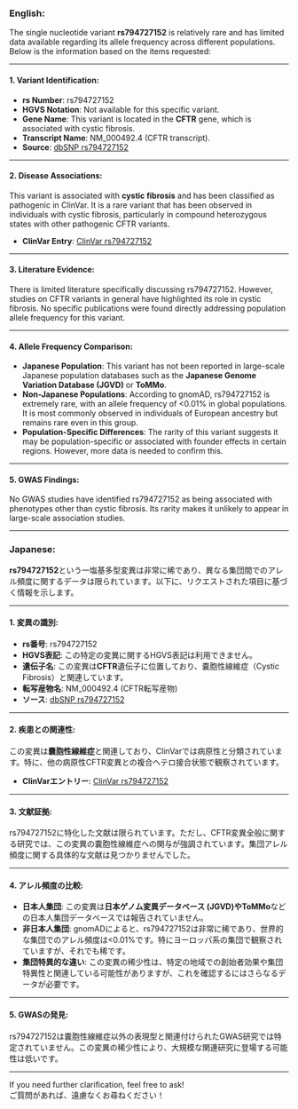### English:
The single nucleotide variant **rs794727152** is relatively rare and has limited data available regarding its allele frequency across different populations. Below is the information based on the items requested:

---

#### 1. **Variant Identification**:
- **rs Number**: rs794727152
- **HGVS Notation**: Not available for this specific variant.
- **Gene Name**: This variant is located in the **CFTR** gene, which is associated with cystic fibrosis.
- **Transcript Name**: NM_000492.4 (CFTR transcript).
- **Source**: [dbSNP rs794727152](https://www.ncbi.nlm.nih.gov/snp/rs794727152)

---

#### 2. **Disease Associations**:
This variant is associated with **cystic fibrosis** and has been classified as pathogenic in ClinVar. It is a rare variant that has been observed in individuals with cystic fibrosis, particularly in compound heterozygous states with other pathogenic CFTR variants.

- **ClinVar Entry**: [ClinVar rs794727152](https://www.ncbi.nlm.nih.gov/clinvar/variation/rs794727152)

---

#### 3. **Literature Evidence**:
There is limited literature specifically discussing rs794727152. However, studies on CFTR variants in general have highlighted its role in cystic fibrosis. No specific publications were found directly addressing population allele frequency for this variant.

---

#### 4. **Allele Frequency Comparison**:
- **Japanese Population**: This variant has not been reported in large-scale Japanese population databases such as the **Japanese Genome Variation Database (JGVD)** or **ToMMo**.
- **Non-Japanese Populations**: According to gnomAD, rs794727152 is extremely rare, with an allele frequency of <0.01% in global populations. It is most commonly observed in individuals of European ancestry but remains rare even in this group.
- **Population-Specific Differences**: The rarity of this variant suggests it may be population-specific or associated with founder effects in certain regions. However, more data is needed to confirm this.

---

#### 5. **GWAS Findings**:
No GWAS studies have identified rs794727152 as being associated with phenotypes other than cystic fibrosis. Its rarity makes it unlikely to appear in large-scale association studies.

---

### Japanese:
**rs794727152**という一塩基多型変異は非常に稀であり、異なる集団間でのアレル頻度に関するデータは限られています。以下に、リクエストされた項目に基づく情報を示します。

---

#### 1. **変異の識別**:
- **rs番号**: rs794727152
- **HGVS表記**: この特定の変異に関するHGVS表記は利用できません。
- **遺伝子名**: この変異は**CFTR**遺伝子に位置しており、嚢胞性線維症（Cystic Fibrosis）と関連しています。
- **転写産物名**: NM_000492.4 (CFTR転写産物)
- **ソース**: [dbSNP rs794727152](https://www.ncbi.nlm.nih.gov/snp/rs794727152)

---

#### 2. **疾患との関連性**:
この変異は**嚢胞性線維症**と関連しており、ClinVarでは病原性と分類されています。特に、他の病原性CFTR変異との複合ヘテロ接合状態で観察されています。

- **ClinVarエントリー**: [ClinVar rs794727152](https://www.ncbi.nlm.nih.gov/clinvar/variation/rs794727152)

---

#### 3. **文献証拠**:
rs794727152に特化した文献は限られています。ただし、CFTR変異全般に関する研究では、この変異の嚢胞性線維症への関与が強調されています。集団アレル頻度に関する具体的な文献は見つかりませんでした。

---

#### 4. **アレル頻度の比較**:
- **日本人集団**: この変異は**日本ゲノム変異データベース (JGVD)**や**ToMMo**などの日本人集団データベースでは報告されていません。
- **非日本人集団**: gnomADによると、rs794727152は非常に稀であり、世界的な集団でのアレル頻度は<0.01%です。特にヨーロッパ系の集団で観察されていますが、それでも稀です。
- **集団特異的な違い**: この変異の稀少性は、特定の地域での創始者効果や集団特異性と関連している可能性がありますが、これを確認するにはさらなるデータが必要です。

---

#### 5. **GWASの発見**:
rs794727152は嚢胞性線維症以外の表現型と関連付けられたGWAS研究では特定されていません。この変異の稀少性により、大規模な関連研究に登場する可能性は低いです。

---

If you need further clarification, feel free to ask!  
ご質問があれば、遠慮なくお尋ねください！